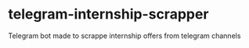 # telegram-internship-scrapper
Telegram bot made to scrappe internship offers from telegram channels

